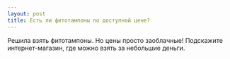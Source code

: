 ```yaml
---
layout: post 
title: Есть ли фитотампоны по доступной цене? 
--- 
```

Решила взять фитотампоны. Но цены просто заоблачные! Подскажите интернет-магазин, где можно взять за небольшие деньги. 